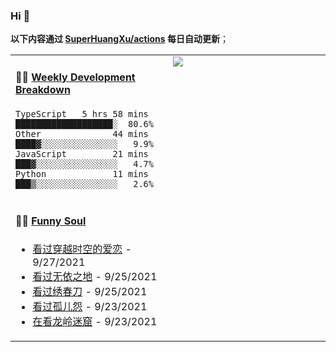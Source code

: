 
### Hi 👋

**以下内容通过 <a href="https://github.com/SuperHuangXu/SuperHuangXu/actions" target="_blank">SuperHuangXu/actions</a> 每日自动更新**；

<table width="800px">
<tr>
<td valign="top" width="50%">

#### 🏊‍♂️ <a href="https://gist.github.com/SuperHuangXu/d3e32e70ad1d22b5a3c5e8fc3c67dcc5" target="_blank">Weekly Development Breakdown</a>

```text
TypeScript   5 hrs 58 mins  ███████████████████░  80.6%
Other              44 mins  ████▓░░░░░░░░░░░░░░░   9.9%
JavaScript         21 mins  ███▓░░░░░░░░░░░░░░░░   4.7%
Python             11 mins  ███▒░░░░░░░░░░░░░░░░   2.6%
```

</td>
<td valign="top" width="50%">
<a href="https://github.com/SuperHuangXu">
  <img align="center" src="https://github-readme-stats.vercel.app/api/top-langs/?username=SuperHuangXu&layout=compact&theme=radical" />
</a>
</td>
</tr>
<tr>
<td valign="top" width="50%">

#### 🤾‍♂️ <a href="https://www.douban.com/people/135404786/" target="_blank">Funny Soul</a>

* <a href='http://movie.douban.com/subject/2229479/' target='_blank'>看过穿越时空的爱恋</a> - 9/27/2021
* <a href='http://movie.douban.com/subject/30458949/' target='_blank'>看过无依之地</a> - 9/25/2021
* <a href='http://movie.douban.com/subject/24745500/' target='_blank'>看过绣春刀</a> - 9/25/2021
* <a href='http://movie.douban.com/subject/3011308/' target='_blank'>看过孤儿怨</a> - 9/23/2021
* <a href='http://movie.douban.com/subject/30488569/' target='_blank'>在看龙岭迷窟</a> - 9/23/2021

</td>
</tr>
</table>
